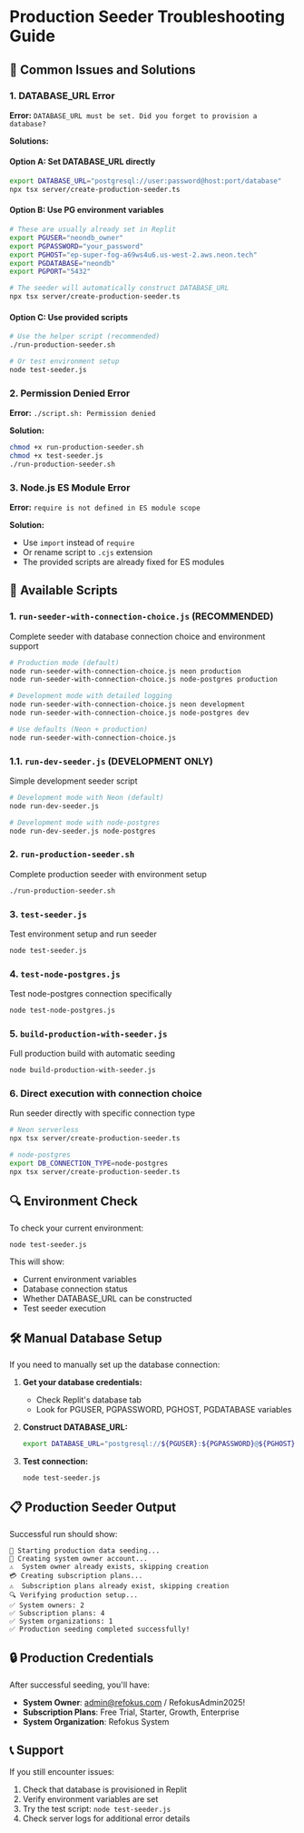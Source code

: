 # Production Seeder Troubleshooting Guide

## 🔧 Common Issues and Solutions

### 1. DATABASE_URL Error

**Error:** `DATABASE_URL must be set. Did you forget to provision a database?`

**Solutions:**

#### Option A: Set DATABASE_URL directly
```bash
export DATABASE_URL="postgresql://user:password@host:port/database"
npx tsx server/create-production-seeder.ts
```

#### Option B: Use PG environment variables
```bash
# These are usually already set in Replit
export PGUSER="neondb_owner"
export PGPASSWORD="your_password"
export PGHOST="ep-super-fog-a69ws4u6.us-west-2.aws.neon.tech"
export PGDATABASE="neondb"
export PGPORT="5432"

# The seeder will automatically construct DATABASE_URL
npx tsx server/create-production-seeder.ts
```

#### Option C: Use provided scripts
```bash
# Use the helper script (recommended)
./run-production-seeder.sh

# Or test environment setup
node test-seeder.js
```

### 2. Permission Denied Error

**Error:** `./script.sh: Permission denied`

**Solution:**
```bash
chmod +x run-production-seeder.sh
chmod +x test-seeder.js
./run-production-seeder.sh
```

### 3. Node.js ES Module Error

**Error:** `require is not defined in ES module scope`

**Solution:**
- Use `import` instead of `require`
- Or rename script to `.cjs` extension
- The provided scripts are already fixed for ES modules

## 🚀 Available Scripts

### 1. `run-seeder-with-connection-choice.js` (RECOMMENDED)
Complete seeder with database connection choice and environment support
```bash
# Production mode (default)
node run-seeder-with-connection-choice.js neon production
node run-seeder-with-connection-choice.js node-postgres production

# Development mode with detailed logging
node run-seeder-with-connection-choice.js neon development
node run-seeder-with-connection-choice.js node-postgres dev

# Use defaults (Neon + production)
node run-seeder-with-connection-choice.js
```

### 1.1. `run-dev-seeder.js` (DEVELOPMENT ONLY)
Simple development seeder script
```bash
# Development mode with Neon (default)
node run-dev-seeder.js

# Development mode with node-postgres
node run-dev-seeder.js node-postgres
```

### 2. `run-production-seeder.sh`
Complete production seeder with environment setup
```bash
./run-production-seeder.sh
```

### 3. `test-seeder.js`
Test environment setup and run seeder
```bash
node test-seeder.js
```

### 4. `test-node-postgres.js`
Test node-postgres connection specifically
```bash
node test-node-postgres.js
```

### 5. `build-production-with-seeder.js`
Full production build with automatic seeding
```bash
node build-production-with-seeder.js
```

### 6. Direct execution with connection choice
Run seeder directly with specific connection type
```bash
# Neon serverless
npx tsx server/create-production-seeder.ts

# node-postgres
export DB_CONNECTION_TYPE=node-postgres
npx tsx server/create-production-seeder.ts
```

## 🔍 Environment Check

To check your current environment:
```bash
node test-seeder.js
```

This will show:
- Current environment variables
- Database connection status
- Whether DATABASE_URL can be constructed
- Test seeder execution

## 🛠️ Manual Database Setup

If you need to manually set up the database connection:

1. **Get your database credentials:**
   - Check Replit's database tab
   - Look for PGUSER, PGPASSWORD, PGHOST, PGDATABASE variables

2. **Construct DATABASE_URL:**
   ```bash
   export DATABASE_URL="postgresql://${PGUSER}:${PGPASSWORD}@${PGHOST}:${PGPORT}/${PGDATABASE}"
   ```

3. **Test connection:**
   ```bash
   node test-seeder.js
   ```

## 📋 Production Seeder Output

Successful run should show:
```
🚀 Starting production data seeding...
👤 Creating system owner account...
⚠️  System owner already exists, skipping creation
💳 Creating subscription plans...
⚠️  Subscription plans already exist, skipping creation
🔍 Verifying production setup...
✅ System owners: 2
✅ Subscription plans: 4
✅ System organizations: 1
✅ Production seeding completed successfully!
```

## 🔒 Production Credentials

After successful seeding, you'll have:
- **System Owner**: admin@refokus.com / RefokusAdmin2025!
- **Subscription Plans**: Free Trial, Starter, Growth, Enterprise
- **System Organization**: Refokus System

## 📞 Support

If you still encounter issues:
1. Check that database is provisioned in Replit
2. Verify environment variables are set
3. Try the test script: `node test-seeder.js`
4. Check server logs for additional error details